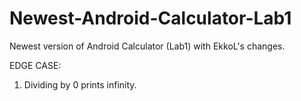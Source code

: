 # Newest-Android-Calculator-Lab1
Newest version of Android Calculator (Lab1) with EkkoL's changes.

EDGE CASE:
  1. Dividing by 0 prints infinity.
